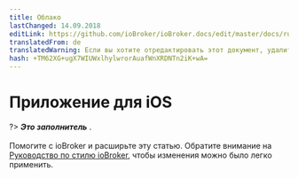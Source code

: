 ```yaml
---
title: Облако
lastChanged: 14.09.2018
editLink: https://github.com/ioBroker/ioBroker.docs/edit/master/docs/ru/cloud/iosapp.md
translatedFrom: de
translatedWarning: Если вы хотите отредактировать этот документ, удалите поле «translationFrom», в противном случае этот документ будет снова автоматически переведен
hash: +TM62XG+ugX7WIUWxlhylwrorAuafWnXRDNTn2iK+wA=
---
```

# Приложение для iOS
?> ***Это заполнитель*** .<br><br> Помогите с ioBroker и расширьте эту статью. Обратите внимание на [Руководство по стилю ioBroker](https://www.iobroker.net/#de/documentation/community/styleguidedoc.md), чтобы изменения можно было легко применить.